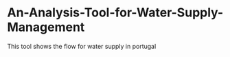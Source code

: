 # An-Analysis-Tool-for-Water-Supply-Management
This tool shows the flow for water supply in portugal
